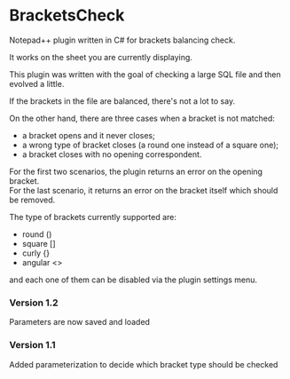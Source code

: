 # BracketsCheck
Notepad++ plugin written in C# for brackets balancing check.

It works on the sheet you are currently displaying.

This plugin was written with the goal of checking a large SQL file and then evolved a little.

If the brackets in the file are balanced, there's not a lot to say.

On the other hand, there are three cases when a bracket is not matched:
- a bracket opens and it never closes;
- a wrong type of bracket closes (a round one instead of a square one);
- a bracket closes with no opening correspondent.

For the first two scenarios, the plugin returns an error on the opening bracket.\
For the last scenario, it returns an error on the bracket itself which should be removed.

The type of brackets currently supported are:
- round ()
- square []
- curly {}
- angular <>

and each one of them can be disabled via the plugin settings menu.

### Version 1.2
Parameters are now saved and loaded
### Version 1.1
Added parameterization to decide which bracket type should be checked
